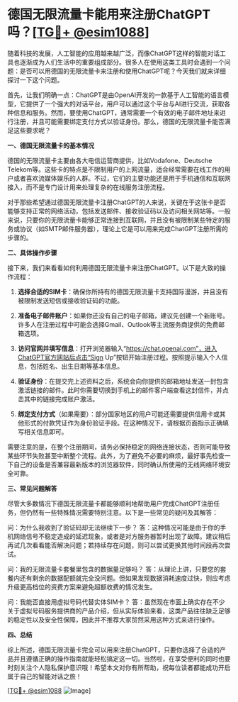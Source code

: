 # 德国无限流量卡能用来注册ChatGPT吗？[[TG💪+ @esim1088](https://t.me/s/esim1088)]

随着科技的发展，人工智能的应用越来越广泛，而像ChatGPT这样的智能对话工具也逐渐成为人们生活中的重要组成部分。很多人在使用这类工具时会遇到一个问题：是否可以用德国的无限流量卡来注册和使用ChatGPT呢？今天我们就来详细探讨一下这个问题。

首先，让我们明确一点：ChatGPT是由OpenAI开发的一款基于人工智能的语言模型，它提供了一个强大的对话平台，用户可以通过这个平台与AI进行交流，获取各种信息和服务。然而，要使用ChatGPT，通常需要一个有效的电子邮件地址来进行注册，并且可能需要绑定支付方式以验证身份。那么，德国的无限流量卡能否满足这些要求呢？

**一、德国无限流量卡的基本情况**

德国的无限流量卡主要由各大电信运营商提供，比如Vodafone、Deutsche Telekom等。这些卡的特点是不限制用户的上网流量，适合经常需要在线工作的用户或者喜欢流媒体娱乐的人群。不过，它们的主要功能还是用于手机通信和互联网接入，而不是专门设计用来处理复杂的在线服务注册流程。

对于那些希望通过德国无限流量卡注册ChatGPT的人来说，关键在于这张卡是否能够支持正常的网络活动，包括发送邮件、接收验证码以及访问相关网站等。一般来说，只要你的无限流量卡能够正常连接到互联网，并且没有被限制某些特定的服务或协议（如SMTP邮件服务器），理论上它是可以用来完成ChatGPT注册所需的步骤的。

**二、具体操作步骤**

接下来，我们来看看如何利用德国无限流量卡来注册ChatGPT。以下是大致的操作流程：

1. **选择合适的SIM卡**：确保你所持有的德国无限流量卡支持国际漫游，并且没有被限制发送短信或接收验证码的功能。
   
2. **准备电子邮件账户**：如果你还没有自己的电子邮箱，建议先创建一个新账号。许多人在注册过程中可能会选择Gmail、Outlook等主流服务商提供的免费邮箱选项。

3. **访问官网并填写信息**：打开浏览器输入“https://chat.openai.com”，进入ChatGPT官方网站后点击“Sign Up”按钮开始注册过程。按照提示输入个人信息，包括姓名、出生日期等基本信息。

4. **验证身份**：在提交完上述资料之后，系统会向你提供的邮箱地址发送一封包含激活链接的邮件。此时你需要切换到手机上的邮件客户端查看这封信件，并点击其中的链接完成账户激活。

5. **绑定支付方式**（如果需要）：部分国家地区的用户可能还需要提供信用卡或其他形式的付款凭证作为身份验证手段。在这种情况下，请根据页面指示正确填写相关信息即可。

需要注意的是，在整个注册期间，请务必保持稳定的网络连接状态，否则可能导致某些环节失败甚至中断整个流程。此外，为了避免不必要的麻烦，最好事先检查一下自己的设备是否兼容最新版本的浏览器软件，同时确认所使用的无线网络环境安全可靠。

**三、常见问题解答**

尽管大多数情况下德国无限流量卡都能够顺利地帮助用户完成ChatGPT注册任务，但仍然有一些特殊情况需要特别注意。以下是一些常见的疑问及其解答：

问：为什么我收到了验证码却无法继续下一步？
答：这种情况可能是由于你的手机网络信号不稳定造成的延迟现象，或者是对方服务器暂时出现了故障。建议稍后再试几次看看能否解决问题；若持续存在问题，则可以尝试更换其他时间段再次尝试。

问：我的无限流量卡套餐里包含的数据量足够吗？
答：从理论上讲，只要您的套餐内还有剩余的数据配额就完全没问题。但如果发现数据消耗速度过快，则应考虑升级更高档位的资费方案来避免超额收费的情况发生。

问：我能否直接用虚拟号码代替实体SIM卡？
答：虽然现在市面上确实存在不少关于虚拟号码服务提供商的产品介绍，但从实际体验来看，这类产品往往缺乏足够的稳定性以及安全性保障，因此并不推荐大家贸然采用这种方式来进行操作。

**四、总结**

综上所述，德国无限流量卡完全可以用来注册ChatGPT，只要你选择了合适的产品并且遵循正确的操作指南就能轻松搞定这一切。当然啦，在享受便利的同时也要时刻关注个人隐私保护意识哦！希望本文对你有所帮助，祝每位读者都能成功开启属于自己的智能对话之旅！

[[TG💪+ @esim1088](https://t.me/s/esim1088) ![Image](https://i.postimg.cc/4NQfJmqS/Snipaste-2025-05-13-00-14-12.png)]